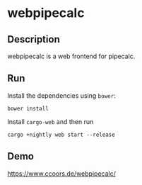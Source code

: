 # webpipecalc
## Description
webpipecalc is a web frontend for pipecalc.

## Run
Install the dependencies using `bower`:

    bower install

Install `cargo-web` and then run

    cargo +nightly web start --release

## Demo
https://www.ccoors.de/webpipecalc/
